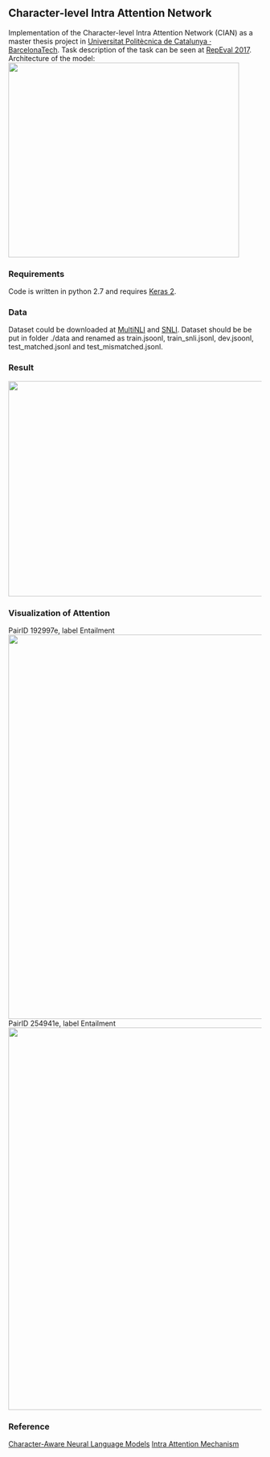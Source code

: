 ## Character-level Intra Attention Network
Implementation of the Character-level Intra Attention Network (CIAN) as a master thesis project in [Universitat Politècnica de Catalunya · BarcelonaTech](http://www.upc.edu/). 
Task description of the task can be seen at [RepEval 2017](https://repeval2017.github.io/shared/). 
Architecture of the model: 
<img src="https://github.com/yanghanxy/CIAN/blob/master/figure/architecture.png" height="387" width="459">

### Requirements
Code is written in python 2.7 and requires [Keras 2](https://github.com/fchollet/keras).

### Data
Dataset could be downloaded at [MultiNLI](http://www.nyu.edu/projects/bowman/multinli/) and [SNLI](http://nlp.stanford.edu/projects/snli/). 
Dataset should be be put in folder ./data and renamed as train.jsoonl, train_snli.jsonl, dev.jsoonl, test_matched.jsonl and test_mismatched.jsonl. 

### Result
<img src="https://github.com/yanghanxy/CIAN/blob/master/figure/training.png" height="428" width="783">


### Visualization of Attention
PairID 192997e, label Entailment
<img src="https://github.com/yanghanxy/CIAN/blob/master/figure/PairID_192997e.PNG" height="764" width="594">
PairID 254941e, label Entailment
<img src="https://github.com/yanghanxy/CIAN/blob/master/figure/PairID_254941e.PNG" height="760" width="603">

### Reference
[Character-Aware Neural Language Models](https://github.com/jarfo/kchar)
[Intra Attention Mechanism](https://gist.github.com/cbaziotis/7ef97ccf71cbc14366835198c09809d2)
